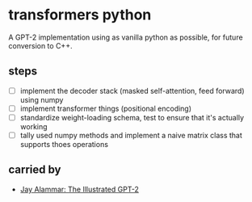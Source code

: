 # transformers python

A GPT-2 implementation using as vanilla python as possible, for future conversion to C++.

## steps

- [ ] implement the decoder stack (masked self-attention, feed forward) using numpy
- [ ] implement transformer things (positional encoding)
- [ ] standardize weight-loading schema, test to ensure that it's actually working
- [ ] tally used numpy methods and implement a naive matrix class that supports thoes operations

## carried by
- [Jay Alammar: The Illustrated GPT-2](https://jalammar.github.io/illustrated-gpt2/#part-2-illustrated-self-attention)
